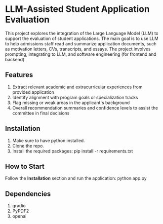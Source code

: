 # LLM-Assisted Student Application Evaluation

This project explores the integration of the Large Language Model (LLM) to support the evaluation of student applications. The main goal is to use LLM to help admissions staff read and summarize application documents, such as motivation letters, CVs, transcripts, and essays. The project involves prompting, integrating to LLM, and software engineering (for frontend and backend).

## Features

1. Extract relevant academic and extracurricular experiences from provided application
2. Identify alignment with program goals or specialization tracks
3. Flag missing or weak areas in the applicant's background
4. Overall recommendation summaries and confidence levels to assist the committee in final decisions

## Installation

1. Make sure to have python installed.
2. Clone the repo.
3. Install the required packages: pip install -r requirements.txt

## How to Start

Follow the **Installation** section and run the application: python app.py

## Dependencies

1. gradio
2. PyPDF2
3. openai
